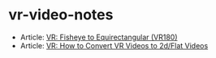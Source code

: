 # vr-video-notes

- Article: [VR: Fisheye to Equirectangular (VR180)](./fisheye-to-equirectangular/README.md)
- Article: [VR: How to Convert VR Videos to 2d/Flat Videos](./vr-to-flat/README.md)
